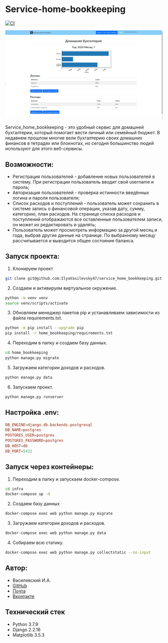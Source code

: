 # Service-home-bookkeeping

[![CI](https://github.com/IlyaVasilevsky47/service_home_bookkeeping/actions/workflows/main.yml/badge.svg?branch=main)](https://github.com/IlyaVasilevsky47/service_home_bookkeeping/actions/workflows/main.yml)

![Screenshot](https://github.com/IlyaVasilevsky47/service_home_bookkeeping/blob/main/readme_img/website.jpg?raw=true)

Service_home_bookkeeping - это удобный сервис для домашней бухгалтерии, который помогает вести личный или семейный бюджет. В недавнем прошлом многие вели бухгалтерию своих домашних финансов в тетрадях или блокнотах, но сегодня большинство людей используют для этого веб-сервисы.

## Возможности:
- Регистрация пользователей - добавление новых пользователей в систему. При регистрации пользователь вводит свой username и пароль;
- Авторизация пользователей - проверка истинности введённых логина и пароля пользователя;
- Список расходов и поступлений - пользователь может сохранить в системе запись о финансовой операции, указав дату, сумму, категорию, план расходов. На странице списка расходов и поступлений отображаются все оставленные пользователем записи, он может их редактировать и удалять;
- Пользователь может просмотреть информацию за другой месяц и года, выбрав другие данные на странице. По выбранному месяцу рассчитывается и выводится общее состояние баланса.

## Запуск проекта:
1. Клонируем проект
```bash
git clone git@github.com:IlyaVasilevsky47/service_home_bookkeeping.git
```

2. Создаем и активируем виртуальное окружение. 
```bash
python -m venv venv
source venv/scripts/activate
```

3. Обновляем менеджер пакетов pip и устанавливаем зависимости из файла requirements.txt.
```bash
python -m pip install --upgrade pip
pip install -r home_bookkeeping/requirements.txt
```

4. Переходим в папку и создаем базу данных. 
```bash
cd home_bookkeeping
python manage.py migrate 
```

5. Загружаем категории доходов и расходов.
```bash
python manage.py data
```

6. Запускаем проект.
```bash
python manage.py runserver 
```

## Настройка .env:
```conf
DB_ENGINE=django.db.backends.postgresql
DB_NAME=postgres
POSTGRES_USER=postgres
POSTGRES_PASSWORD=postgres
DB_HOST=db
DB_PORT=5432
```

## Запуск через контейнеры:
1. Переходим в папку и запускаем docker-compose.
```bash
cd infra
docker-compose up -d
```
2. Создаем базу данных
```bash
docker-compose exec web python manage.py migrate
```
3. Загружаем категории доходов и расходов.
```bash
docker-compose exec web python manage.py data
```
4. Собираем всю статику.
```bash
docker-compose exec web python manage.py collectstatic --no-input
```

## Автор:
- Василевский И.А.
- [GitHub](https://github.com/IlyaVasilevsky47)
- [Почта](vasilevskijila047@gmail.com)
- [Вконтакте](https://vk.com/ilya.vasilevskiy47)

## Технический стек
- Python 3.7.9
- Django 2.2.16
- Matplotlib 3.5.3
